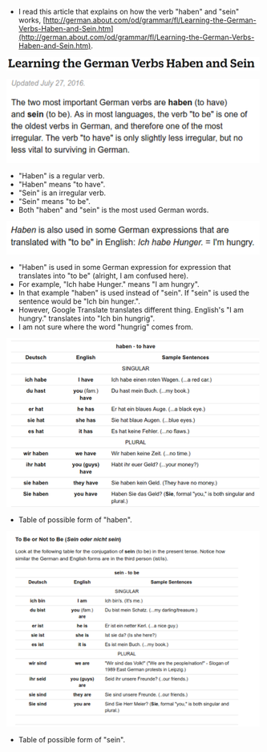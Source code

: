 * I read this article that explains on how the verb "haben" and "sein" works, [http://german.about.com/od/grammar/fl/Learning-the-German-Verbs-Haben-and-Sein.htm](http://german.about.com/od/grammar/fl/Learning-the-German-Verbs-Haben-and-Sein.htm).

![./20161121-1743-gmt+2-haben-and-sein-1.png](./20161121-1743-gmt+2-haben-and-sein-1.png)

![./20161121-1743-gmt+2-haben-and-sein-2.png](./20161121-1743-gmt+2-haben-and-sein-2.png)

* "Haben" is a regular verb.
* "Haben" means "to have".
* "Sein" is an irregular verb.
* "Sein" means "to be".
* Both "haben" and "sein" is the most used German words.

![./20161121-1743-gmt+2-haben-and-sein-3.png](./20161121-1743-gmt+2-haben-and-sein-3.png)

* "Haben" is used in some German expression for expression that translates into "to be" (alright, I am confused here).
* For example, "Ich habe Hunger." means "I am hungry".
* In that example "haben" is used instead of "sein". If "sein" is used the sentence would be "Ich bin hunger.".
* However, Google Translate translates different thing. English's "I am hungry." translates into "Ich bin hungrig".
* I am not sure where the word "hungrig" comes from.

![./20161121-1743-gmt+2-haben-and-sein-4.png](./20161121-1743-gmt+2-haben-and-sein-4.png)

* Table of possible form of "haben".

![./20161121-1743-gmt+2-haben-and-sein-5.png](./20161121-1743-gmt+2-haben-and-sein-5.png)

* Table of possible form of "sein".